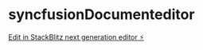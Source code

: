 # syncfusionDocumenteditor

[Edit in StackBlitz next generation editor ⚡️](https://stackblitz.com/~/github.com/emomemo/syncfusionDocumenteditor)